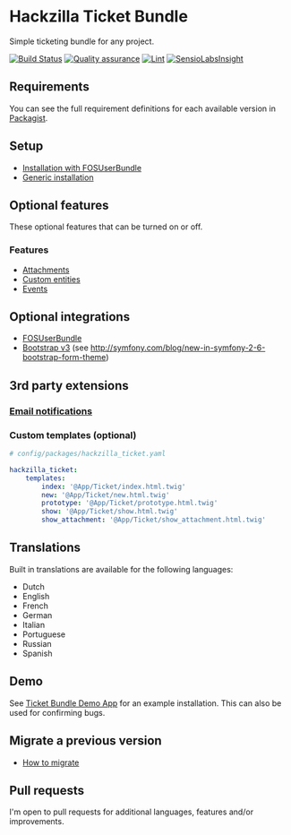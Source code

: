 # Hackzilla Ticket Bundle

Simple ticketing bundle for any project.

[![Build Status](https://travis-ci.org/hackzilla/TicketBundle.png?branch=master)](https://travis-ci.org/hackzilla/TicketBundle)
[![Quality assurance](https://github.com/hackzilla/TicketBundle/workflows/Quality%20assurance/badge.svg)](https://github.com/hackzilla/TicketBundle/actions?query=workflow%3A%22Quality+assurance%22)
[![Lint](https://github.com/hackzilla/TicketBundle/workflows/Lint/badge.svg)](https://github.com/hackzilla/TicketBundle/actions?query=workflow%3ALint)
[![SensioLabsInsight](https://insight.sensiolabs.com/projects/091d37a9-7862-4365-952c-814ce95c4d6c/mini.png)](https://insight.sensiolabs.com/projects/091d37a9-7862-4365-952c-814ce95c4d6c)

## Requirements

You can see the full requirement definitions for each available version in [Packagist](https://packagist.org/packages/hackzilla/ticket-bundle).

## Setup

* [Installation with FOSUserBundle](Resources/doc/setup/fosuserbundle.md)
* [Generic installation](Resources/doc/setup/other.md)

## Optional features

These optional features that can be turned on or off.

### Features

* [Attachments](Resources/doc/setup/feature/attachments.md)
* [Custom entities](Resources/doc/setup/feature/custom-entities.md)
* [Events](Resources/doc/setup/feature/events.md)

## Optional integrations

* [FOSUserBundle](https://symfony.com/doc/current/bundles/FOSUserBundle/index.html)
* [Bootstrap v3](http://getbootstrap.com/docs/3.3/) (see http://symfony.com/blog/new-in-symfony-2-6-bootstrap-form-theme)

## 3rd party extensions

### [Email notifications](https://github.com/flodaq/TicketNotificationBundle)

### Custom templates (optional)

```yaml
# config/packages/hackzilla_ticket.yaml

hackzilla_ticket:
    templates:
        index: '@App/Ticket/index.html.twig'
        new: '@App/Ticket/new.html.twig'
        prototype: '@App/Ticket/prototype.html.twig'
        show: '@App/Ticket/show.html.twig'
        show_attachment: '@App/Ticket/show_attachment.html.twig'
```

## Translations

Built in translations are available for the following languages:

* Dutch
* English
* French
* German
* Italian
* Portuguese
* Russian
* Spanish

## Demo

See [Ticket Bundle Demo App](https://github.com/hackzilla/TicketBundleDemoApp) for an example installation. This can also be used for confirming bugs.

## Migrate a previous version

* [How to migrate](Resources/doc/migrate/index.md)

## Pull requests

I'm open to pull requests for additional languages, features and/or improvements.
